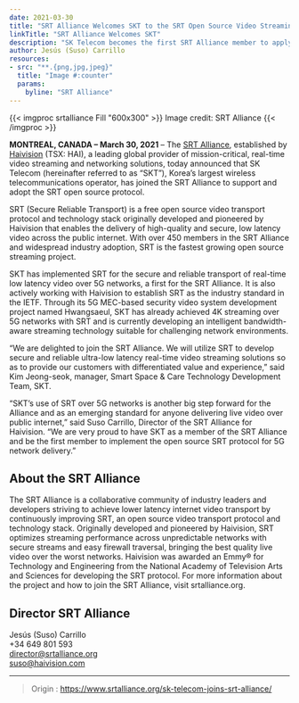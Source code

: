 ```yaml
---
date: 2021-03-30
title: "SRT Alliance Welcomes SKT to the SRT Open Source Video Streaming Project"
linkTitle: "SRT Alliance Welcomes SKT"
description: "SK Telecom becomes the first SRT Alliance member to apply SRT for enhanced 5G video streaming services"
author: Jesús (Suso) Carrillo
resources:
- src: "**.{png,jpg,jpeg}"
  title: "Image #:counter"
  params:
    byline: "SRT Alliance"
---
```


{{< imgproc srtalliance Fill "600x300" >}}
Image credit: SRT Alliance
{{< /imgproc >}}

**MONTREAL, CANADA – March 30, 2021** – The [SRT Alliance](https://www.srtalliance.org/), established by [Haivision](http://www.haivision.com/) (TSX: HAI), a leading global provider of mission-critical, real-time video streaming and networking solutions, today announced that SK Telecom (hereinafter referred to as “SKT”), Korea’s largest wireless telecommunications operator, has joined the SRT Alliance to support and adopt the SRT open source protocol.

SRT (Secure Reliable Transport) is a free open source video transport protocol and technology stack originally developed and pioneered by Haivision that enables the delivery of high-quality and secure, low latency video across the public internet. With over 450 members in the SRT Alliance and widespread industry adoption, SRT is the fastest growing open source streaming project.

SKT has implemented SRT for the secure and reliable transport of real-time low latency video over 5G networks, a first for the SRT Alliance. It is also actively working with Haivision to establish SRT as the industry standard in the IETF. Through its 5G MEC-based security video system development project named Hwangsaeul, SKT has already achieved 4K streaming over 5G networks with SRT and is currently developing an intelligent bandwidth-aware streaming technology suitable for challenging network environments.

“We are delighted to join the SRT Alliance. We will utilize SRT to develop secure and reliable ultra-low latency real-time video streaming solutions so as to provide our customers with differentiated value and experience,” said Kim Jeong-seok, manager, Smart Space & Care Technology Development Team, SKT.

“SKT’s use of SRT over 5G networks is another big step forward for the Alliance and as an emerging standard for anyone delivering live video over public internet,” said Suso Carrillo, Director of the SRT Alliance for Haivision. “We are very proud to have SKT as a member of the SRT Alliance and be the first member to implement the open source SRT protocol for 5G network delivery.”

## About the SRT Alliance

The SRT Alliance is a collaborative community of industry leaders and developers striving to achieve lower latency internet video transport by continuously improving SRT, an open source video transport protocol and technology stack. Originally developed and pioneered by Haivision, SRT optimizes streaming performance across unpredictable networks with secure streams and easy firewall traversal, bringing the best quality live video over the worst networks. Haivision was awarded an Emmy® for Technology and Engineering from the National Academy of Television Arts and Sciences for developing the SRT protocol. For more information about the project and how to join the SRT Alliance, visit srtalliance.org.

## Director SRT Alliance 

Jesús (Suso) Carrillo  
+34 649 801 593  
director@srtalliance.org  
suso@haivision.com  

---
> Origin : https://www.srtalliance.org/sk-telecom-joins-srt-alliance/

